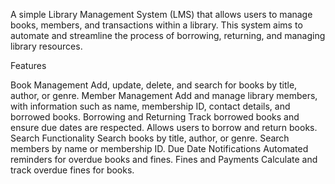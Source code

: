 A simple Library Management System (LMS) that allows users to manage books, members, and transactions within a library. This system aims to automate and streamline the process of borrowing, returning, and managing library resources.

Features

Book Management
Add, update, delete, and search for books by title, author, or genre.
Member Management
Add and manage library members, with information such as name, membership ID, contact details, and borrowed books.
Borrowing and Returning
Track borrowed books and ensure due dates are respected. Allows users to borrow and return books.
Search Functionality
Search books by title, author, or genre.
Search members by name or membership ID.
Due Date Notifications
Automated reminders for overdue books and fines.
Fines and Payments
Calculate and track overdue fines for books.
